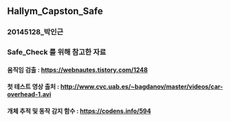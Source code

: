 ## Hallym_Capston_Safe

### 20145128_박인근

### Safe_Check 를 위해 참고한 자료

#### 움직임 검출 : https://webnautes.tistory.com/1248

#### 첫 테스트 영상 출처 : http://www.cvc.uab.es/~bagdanov/master/videos/car-overhead-1.avi

#### 개체 추적 및 동작 감지 함수 : https://codens.info/594
